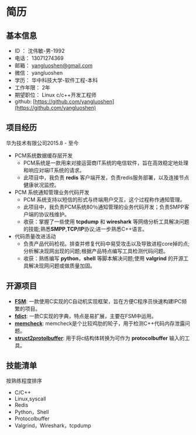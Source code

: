 # 简历

## 基本信息

* ID ： 沈伟敏-男-1992
* 电话： 13071274369
* 邮箱： yangluoshen@gmail.com
* 微信： yangluoshen
* 学历： 华中科技大学-软件工程-本科
* 工作年限： 2年
* 期望职位： Linux c/c++开发工程师
* github: [https://github.com/yangluoshen](https://github.com/yangluoshen)

## 项目经历

华为技术有限公司2015.8 - 至今

* PCM系统数据缓存层开发
  * PCM系统是一款用来对接运营商IT系统的电信软件，旨在高效稳定地处理和响应对端IT系统的请求。
  * 此项目中，我负责 **redis** 客户端开发，负责redis服务部署，以及连接节点健康状况监控。
* PCM 系统通知管理业务代码开发
  * PCM 系统支持以短信的形式与终端用户交互，这个过程称作通知管理。
  * 此项目中，我负责PCM系统80％通知管理的业务代码开发；负责SMPP客户端的协议栈维护。
  * 收获：掌握了一些使用 **tcpdump** 和 **wireshark** 等网络分析工具解决问题的技能;熟悉**SMPP**,**TCP/IP**协议;进一步熟悉C++语言。
* 代码质量改进活动
  * 负责产品代码检视。排查并修复代码中易受攻击以及导致进程core掉的点;分析解决现网出现的问题;根据产品特点编写工具检测代码问题。
  * 收获：熟练编写 **python**，**shell** 等脚本解决问题;使用 **valgrind** 的开源工具解决现网问题或做质量加固。

## 开源项目

* [**FSM**](https://github.com/yangluoshen/FSM): 一款使用C实现的C自动机实现框架，旨在方便C程序员快速构建IPC频繁的项目。
* [**fdict**](https://github.com/yangluoshen/fdict): 一款C实现的字典，特点是易扩展，主要在FSM中运用。
* [**memcheck**](https://github.com/yangluoshen/memcheck): memcheck是个比较鸡肋的轮子，用于检测C++代码内存泄露问题。
* [**struct2protolbuffer**](https://github.com/yangluoshen/struct2protocolbuffer): 用于将c结构体转换为可作为 **protocolbuffer** 输入的工具。

## 技能清单

按熟练程度排序

* C/C++
* Linux,syscall
* Redis
* Python，Shell
* Protocolbuffer
* Valgrind，Wireshark，tcpdump

